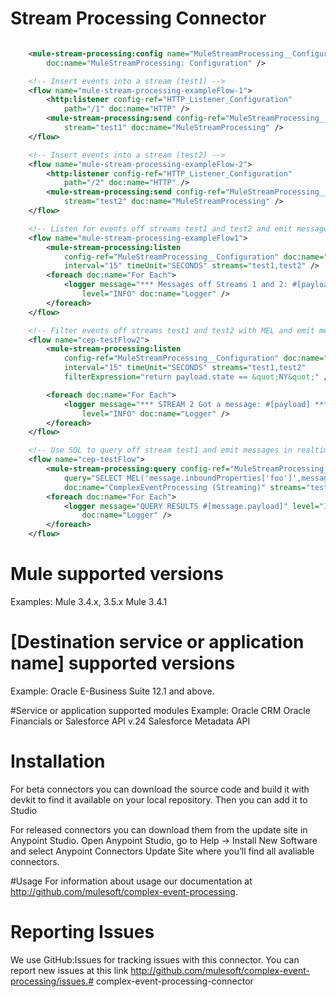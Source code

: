 # Stream Processing Connector

```xml

    <mule-stream-processing:config name="MuleStreamProcessing__Configuration"
        doc:name="MuleStreamProcessing: Configuration" />

    <!-- Insert events into a stream (test1) -->
    <flow name="mule-stream-processing-exampleFlow-1">
        <http:listener config-ref="HTTP_Listener_Configuration"
            path="/1" doc:name="HTTP" />
        <mule-stream-processing:send config-ref="MuleStreamProcessing__Configuration"
            stream="test1" doc:name="MuleStreamProcessing" />
    </flow>

    <!-- Insert events into a stream (test2) -->
    <flow name="mule-stream-processing-exampleFlow-2">
        <http:listener config-ref="HTTP_Listener_Configuration"
            path="/2" doc:name="HTTP" />
        <mule-stream-processing:send config-ref="MuleStreamProcessing__Configuration"
            stream="test2" doc:name="MuleStreamProcessing" />
    </flow>

    <!-- Listen for events off streams test1 and test2 and emit messages as batch every 15 seconds -->
    <flow name="mule-stream-processing-exampleFlow1">
        <mule-stream-processing:listen
            config-ref="MuleStreamProcessing__Configuration" doc:name="MuleStreamProcessing (Streaming)"
            interval="15" timeUnit="SECONDS" streams="test1,test2" />
        <foreach doc:name="For Each">
            <logger message="*** Messages off Streams 1 and 2: #[payload] ***"
                level="INFO" doc:name="Logger" />
        </foreach>
    </flow>

    <!-- Filter events off streams test1 and test2 with MEL and emit messages as batch every 15 seconds -->
    <flow name="cep-testFlow2">
        <mule-stream-processing:listen
            config-ref="MuleStreamProcessing__Configuration" doc:name="MuleStreamProcessing (Streaming)"
            interval="15" timeUnit="SECONDS" streams="test1,test2"
            filterExpression="return payload.state == &quot;NY&quot;" />

        <foreach doc:name="For Each">
            <logger message="*** STREAM 2 Got a message: #[payload] ***"
                level="INFO" doc:name="Logger" />
        </foreach>
    </flow>

    <!-- Use SQL to query off stream test1 and emit messages in realtime when the foo header is '1234 -->
    <flow name="cep-testFlow">
        <mule-stream-processing:query config-ref="MuleStreamProcessing__Configuration"
            query="SELECT MEL('message.inboundProperties['foo']',message) as header from test1 where header == '1234'"
            doc:name="ComplexEventProcessing (Streaming)" streams="test3" />
        <foreach doc:name="For Each">
            <logger message="QUERY RESULTS #[message.payload]" level="INFO"
                doc:name="Logger" />
        </foreach>
    </flow>

```

# Mule supported versions
Examples:
Mule 3.4.x, 3.5.x
Mule 3.4.1

# [Destination service or application name] supported versions
Example:
Oracle E-Business Suite 12.1 and above.

#Service or application supported modules
Example:
Oracle CRM
Oracle Financials
or 
Salesforce API v.24
Salesforce Metadata API


# Installation 
For beta connectors you can download the source code and build it with devkit to find it available on your local repository. Then you can add it to Studio

For released connectors you can download them from the update site in Anypoint Studio. 
Open Anypoint Studio, go to Help → Install New Software and select Anypoint Connectors Update Site where you’ll find all avaliable connectors.

#Usage
For information about usage our documentation at http://github.com/mulesoft/complex-event-processing.

# Reporting Issues

We use GitHub:Issues for tracking issues with this connector. You can report new issues at this link http://github.com/mulesoft/complex-event-processing/issues.# complex-event-processing-connector
